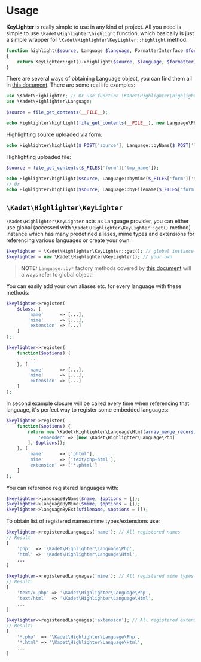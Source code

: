<!-- icon: lightbulb-o -->
# Usage

**KeyLighter** is really simple to use in any kind of project. All you 
need is simple to use `\Kadet\Highlighter\highlight` function, 
which basically is just a simple wrapper for `\Kadet\Highlighter\KeyLighter::highlight` method:

```php
function highlight($source, Language $language, FormatterInterface $formatter = null)
{
    return KeyLighter::get()->highlight($source, $language, $formatter);
}
```

There are several ways of obtaining Language object, you can find them all
in [this document](./languages). There are some real life examples:

```php
use \Kadet\Highlighter; // Or use function \Kadet\Highlighter\highlight; as of PHP 5.6.
use \Kadet\Highlighter\Language;

$source = file_get_contents(__FILE__);

echo Highlighter\highlight(file_get_contents(__FILE__), new Language\Php());
```

Highlighting source uploaded via form:
```php
echo Highlighter\highlight($_POST['source'], Language::byName($_POST['language']));
```

Highlighting uploaded file:
```php
$source = file_get_contents($_FILES['form']['tmp_name']);

echo Highlighter\highlight($source, Language::byMime($_FILES['form']['type']));
// Or
echo Highlighter\highlight($source, Language::byFilename($_FILES['form']['name']));
```

## `\Kadet\Highlighter\KeyLighter`

`\Kadet\Highlighter\KeyLighter` acts as Language provider,
you can either use global (accessed with `\Kadet\Highlighter\KeyLighter::get()` method) instance
which has many predefined aliases, mime types and extensions for referencing various
languages or create your own.

```php
$keylighter = \Kadet\Highlighter\KeyLighter::get(); // global instance
$keylighter = new \Kadet\Highlighter\KeyLighter(); // your own
```

> **NOTE:** `Language::by*` factory methods covered by [this document](./languages) will always refer to global object!

You can easily add your own aliases etc. for every language with these methods:
```php
$keylighter->register(
    $class, [
        'name'      => [...],
        'mime'      => [...],
        'extension' => [...]
    ]
);
```

```php
$keylighter->register(
    function($options) {
        ...
    }, [
        'name'      => [...],
        'mime'      => [...],
        'extension' => [...]
    ]
);
```

In second example closure will be called every time when referencing that language, 
it's perfect way to register some embedded languages: 
```php
$keylighter->register(
    function($options) {
        return new \Kadet\Highlighter\Language\Html(array_merge_recursive([
            'embedded' => [new \Kadet\Highlighter\Language\Php]
        ], $options));
    }, [
        'name'      => ['phtml'],
        'mime'      => ['text/php+html'],
        'extension' => ['*.phtml']
    ]
);
```

You can reference registered languages with:
```php
$keylighter->languageByName($name, $options = []);
$keylighter->languageByMime($mime, $options = []);
$keylighter->languageByExt($filename, $options = []);
```

To obtain list of registered names/mime types/extensions use:
```php
$keylighter->registeredLanguages('name'); // All registered names
// Result
[
    'php'  => '\Kadet\Highlighter\Language\Php',
    'html' => '\Kadet\Highlighter\Language\Html',
    ...
]
```
```php
$keylighter->registeredLanguages('mime'); // All registered mime types
// Result:
[
    'text/x-php' => '\Kadet\Highlighter\Language\Php',
    'text/html'  => '\Kadet\Highlighter\Language\Html',
    ...
]
```
```php
$keylighter->registeredLanguages('extension'); // All registered extensions
// Result:
[
    '*.php'  => '\Kadet\Highlighter\Language\Php',
    '*.html' => '\Kadet\Highlighter\Language\Html',
    ...
]
```
